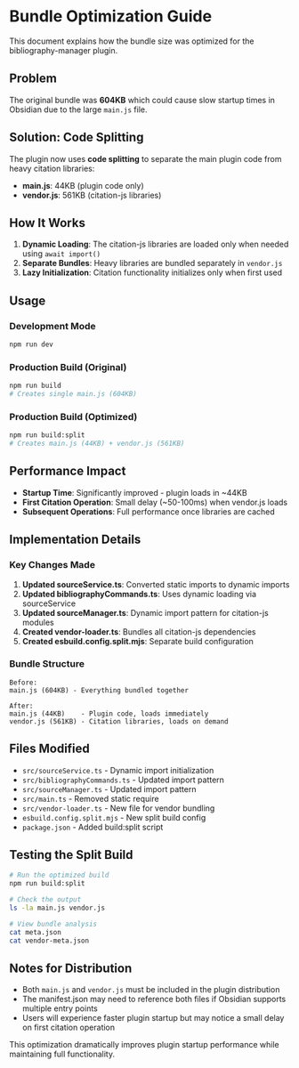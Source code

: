 # Bundle Optimization Guide

This document explains how the bundle size was optimized for the bibliography-manager plugin.

## Problem
The original bundle was **604KB** which could cause slow startup times in Obsidian due to the large `main.js` file.

## Solution: Code Splitting
The plugin now uses **code splitting** to separate the main plugin code from heavy citation libraries:

- **main.js**: 44KB (plugin code only)
- **vendor.js**: 561KB (citation-js libraries)

## How It Works

1. **Dynamic Loading**: The citation-js libraries are loaded only when needed using `await import()`
2. **Separate Bundles**: Heavy libraries are bundled separately in `vendor.js`
3. **Lazy Initialization**: Citation functionality initializes only when first used

## Usage

### Development Mode
```bash
npm run dev
```

### Production Build (Original)
```bash
npm run build
# Creates single main.js (604KB)
```

### Production Build (Optimized)
```bash
npm run build:split
# Creates main.js (44KB) + vendor.js (561KB)
```

## Performance Impact

- **Startup Time**: Significantly improved - plugin loads in ~44KB
- **First Citation Operation**: Small delay (~50-100ms) when vendor.js loads
- **Subsequent Operations**: Full performance once libraries are cached

## Implementation Details

### Key Changes Made

1. **Updated sourceService.ts**: Converted static imports to dynamic imports
2. **Updated bibliographyCommands.ts**: Uses dynamic loading via sourceService
3. **Updated sourceManager.ts**: Dynamic import pattern for citation-js modules
4. **Created vendor-loader.ts**: Bundles all citation-js dependencies
5. **Created esbuild.config.split.mjs**: Separate build configuration

### Bundle Structure

```
Before:
main.js (604KB) - Everything bundled together

After:
main.js (44KB)    - Plugin code, loads immediately
vendor.js (561KB) - Citation libraries, loads on demand
```

## Files Modified

- `src/sourceService.ts` - Dynamic import initialization
- `src/bibliographyCommands.ts` - Updated import pattern
- `src/sourceManager.ts` - Updated import pattern
- `src/main.ts` - Removed static require
- `src/vendor-loader.ts` - New file for vendor bundling
- `esbuild.config.split.mjs` - New split build config
- `package.json` - Added build:split script

## Testing the Split Build

```bash
# Run the optimized build
npm run build:split

# Check the output
ls -la main.js vendor.js

# View bundle analysis
cat meta.json
cat vendor-meta.json
```

## Notes for Distribution

- Both `main.js` and `vendor.js` must be included in the plugin distribution
- The manifest.json may need to reference both files if Obsidian supports multiple entry points
- Users will experience faster plugin startup but may notice a small delay on first citation operation

This optimization dramatically improves plugin startup performance while maintaining full functionality.